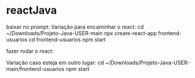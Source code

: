 # reactJava

baixar no prompt:
Variação para encaminhar o react: cd ~/Downloads/Projeto-Java-USER-main
npx create-react-app frontend-usuarios
cd frontend-usuarios
npm start


fazer rodar o react:

Variação caso esteja em outro lugar: cd ~/Downloads/Projeto-Java-USER-main/frontend-usuarios
npm start


